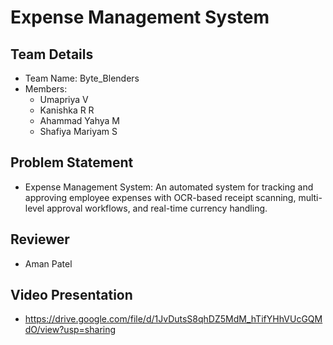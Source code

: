 # Expense Management System

## Team Details
- Team Name: Byte_Blenders
- Members:
  - Umapriya V
  - Kanishka R R
  - Ahammad Yahya M
  - Shafiya Mariyam S

## Problem Statement
- Expense Management System: An automated system for tracking and approving employee expenses with OCR-based receipt scanning, multi-level approval workflows, and real-time currency handling.

## Reviewer
- Aman Patel

## Video Presentation
- https://drive.google.com/file/d/1JvDutsS8qhDZ5MdM_hTifYHhVUcGQMdO/view?usp=sharing
